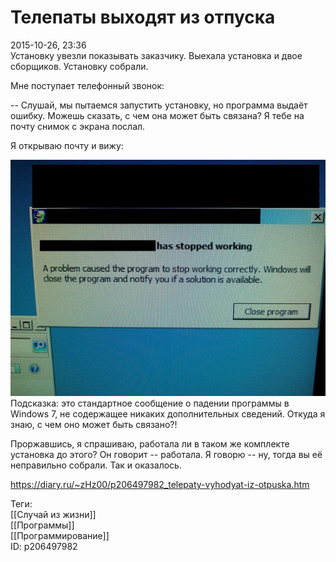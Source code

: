 Телепаты выходят из отпуска
============================

   
 2015-10-26, 23:36   
  Установку увезли показывать заказчику. Выехала установка и двое сборщиков. Установку собрали.   
   
 Мне поступает телефонный звонок:   
   
 -- Слушай, мы пытаемся запустить установку, но программа выдаёт ошибку. Можешь сказать, с чем она может быть связана? Я тебе на почту снимок с экрана послал.   
   
 Я открываю почту и вижу:   
   
   [![](pics/i5GhGFHl.jpg)](https://i.imgur.com/i5GhGFH.jpg)     
 Подсказка: это стандартное сообщение о падении программы в Windows 7, не содержащее никаких дополнительных сведений. Откуда я знаю, с чем оно может быть связано?!   
   
 Проржавшись, я спрашиваю, работала ли в таком же комплекте установка до этого? Он говорит -- работала. Я говорю -- ну, тогда вы её неправильно собрали. Так и оказалось.   
    
 <https://diary.ru/~zHz00/p206497982_telepaty-vyhodyat-iz-otpuska.htm>   
   
 Теги:   
 [[Случай из жизни]]   
 [[Программы]]   
 [[Программирование]]   
 ID: p206497982